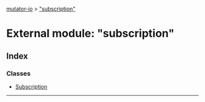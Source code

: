 [mutator-io](../README.md) > ["subscription"](../modules/_subscription_.md)



# External module: "subscription"

## Index

### Classes

* [Subscription](../classes/_subscription_.subscription.md)



---
